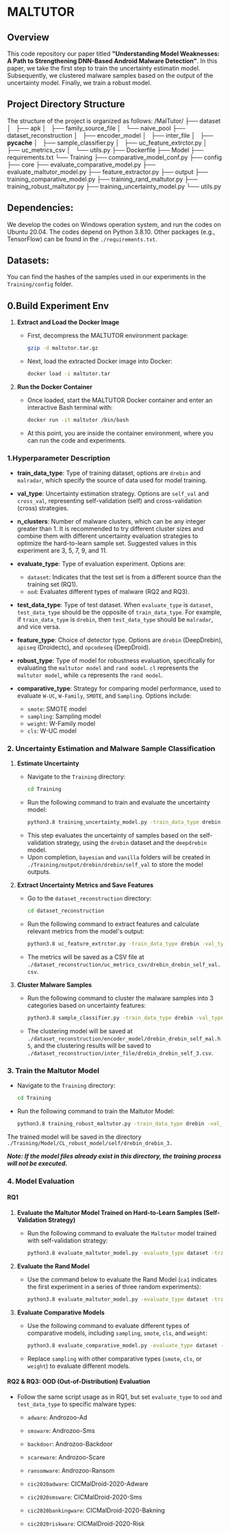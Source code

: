 # MALTUTOR

## Overview
This code repository our paper titled **"Understanding Model Weaknesses: A Path to Strengthening DNN-Based Android Malware Detection"**. In this paper, we take the first step to train the uncertainty estimatin model. Subsequently, we clustered malware samples based on the output of the uncertainty model. Finally, we train a robust model.


## Project Directory Structure

The structure of the project is organized as follows:
/MalTutor/
├── dataset
│   ├── apk
│   ├── family_source_file
│   └── naive_pool
├── dataset_reconstruction
│   ├── encoder_model
│   ├── inter_file
│   ├── __pycache__
│   ├── sample_classifier.py
│   ├── uc_feature_extrctor.py
│   ├── uc_metrics_csv
│   └── utils.py
├── Dockerfile
├── Model
├── requirements.txt
└── Training
    ├── comparative_model_conf.py
    ├── config
    ├── core
    ├── evaluate_comparative_model.py
    ├── evaluate_maltutor_model.py
    ├── feature_extractor.py
    ├── output
    ├── training_comparative_model.py
    ├── training_rand_maltutor.py
    ├── training_robust_maltutor.py
    ├── training_uncertainty_model.py
    └── utils.py



## Dependencies:
We develop the codes on Windows operation system, and run the codes on Ubuntu 20.04. The codes depend on Python 3.8.10. Other packages (e.g., TensorFlow) can be found in the `./requirements.txt`.
## Datasets:
You can find the hashes of the samples used in our experiments in the `Training/config` folder.


##  0.Build Experiment Env
1. **Extract and Load the Docker Image**
   - First, decompress the MALTUTOR environment package:
     ```bash
     gzip -d maltutor.tar.gz
     ```
   - Next, load the extracted Docker image into Docker:
     ```bash
     docker load -i maltutor.tar
     ```

2. **Run the Docker Container**
   - Once loaded, start the MALTUTOR Docker container and enter an interactive Bash terminal with:
     ```bash
     docker run -it maltutor /bin/bash
     ```
   - At this point, you are inside the container environment, where you can run the code and experiments.


### 1.Hyperparameter Description 

- **train_data_type**: Type of training dataset, options are `drebin` and `malradar`, which specify the source of data used for model training.

- **val_type**: Uncertainty estimation strategy. Options are `self_val` and `cross_val`, representing self-validation (self) and cross-validation (cross) strategies.

- **n_clusters**: Number of malware clusters, which can be any integer greater than 1. It is recommended to try different cluster sizes and combine them with different uncertainty evaluation strategies to optimize the hard-to-learn sample set. Suggested values in this experiment are 3, 5, 7, 9, and 11.

- **evaluate_type**: Type of evaluation experiment. Options are:
  - `dataset`: Indicates that the test set is from a different source than the training set (RQ1).
  - `ood`: Evaluates different types of malware (RQ2 and RQ3).

- **test_data_type**: Type of test dataset. When `evaluate_type` is `dataset`, `test_data_type` should be the opposite of `train_data_type`. For example, if `train_data_type` is `drebin`, then `test_data_type` should be `malradar`, and vice versa.

- **feature_type**: Choice of detector type. Options are `drebin` (DeepDrebin), `apiseq` (Droidectc), and `opcodeseq` (DeepDroid).

- **robust_type**: Type of model for robustness evaluation, specifically for evaluating the `maltutor model` and `rand model`. `cl` represents the `maltutor model`, while `ca` represents the `rand model`.

- **comparative_type**: Strategy for comparing model performance, used to evaluate `W-UC`, `W-Family`, `SMOTE`, and `Sampling`. Options include:
  - `smote`: SMOTE model
  - `sampling`: Sampling model
  - `weight`: W-Family model
  - `cls`: W-UC model


### 2. Uncertainty Estimation and Malware Sample Classification 

1. **Estimate Uncertainty**
   - Navigate to the `Training` directory:
     ```bash
     cd Training
     ```
   - Run the following command to train and evaluate the uncertainty model:
     ```bash
     python3.8 training_uncertainty_model.py -train_data_type drebin -val_type self_val -feature_type drebin
     ```
   - This step evaluates the uncertainty of samples based on the self-validation strategy, using the `drebin` dataset and the `deepdrebin` model.
   - Upon completion, `bayesian` and `vanilla` folders will be created in `./Training/output/drebin/drebin/self_val` to store the model outputs.

2. **Extract Uncertainty Metrics and Save Features**
   - Go to the `dataset_reconstruction` directory:
     ```bash
     cd dataset_reconstruction
     ```
   - Run the following command to extract features and calculate relevant metrics from the model's output:
     ```bash
     python3.8 uc_feature_extrctor.py -train_data_type drebin -val_type self_val -feature_type drebin
     ```
   - The metrics will be saved as a CSV file at `./dataset_reconstruction/uc_metrics_csv/drebin_drebin_self_val.csv`.

3. **Cluster Malware Samples**
   - Run the following command to cluster the malware samples into 3 categories based on uncertainty features:
     ```bash
     python3.8 sample_classifier.py -train_data_type drebin -val_type self_val -feature_type drebin -n_clusters 3
     ```
   - The clustering model will be saved at `./dataset_reconstruction/encoder_model/drebin_drebin_self_mal.h5`, and the clustering results will be saved to `./dataset_reconstruction/inter_file/drebin_drebin_self_3.csv`.


### 3. Train the Maltutor Model 
- Navigate to the `Training` directory:
     ```bash
     cd Training
     ```
- Run the following command to train the Maltutor Model:
     ```bash
     python3.8 training_robust_maltutor.py -train_data_type drebin -val_type self -feature_type drebin -n_clusters 3
     ```



The trained model will be saved in the directory `./Training/Model/CL_robust_model/self/drebin_drebin_3.`

***Note: If the model files already exist in this directory, the training process will not be executed.***


### 4. Model Evaluation 

#### RQ1

1. **Evaluate the Maltutor Model Trained on Hard-to-Learn Samples (Self-Validation Strategy)**
   - Run the following command to evaluate the `Maltutor` model trained with self-validation strategy:
     ```bash
     python3.8 evaluate_maltutor_model.py -evaluate_type dataset -train_data_type drebin -robust_type cl -feature_type drebin -test_data_type malradar -val_type self
     ```

2. **Evaluate the Rand Model**
   - Use the command below to evaluate the Rand Model (`ca1` indicates the first experiment in a series of three random experiments):
     ```bash
     python3.8 evaluate_maltutor_model.py -evaluate_type dataset -train_data_type drebin -robust_type ca1 -feature_type drebin -test_data_type malradar -val_type self
     ```

3. **Evaluate Comparative Models**
   - Use the following command to evaluate different types of comparative models, including `sampling`, `smote`, `cls`, and `weight`:
     ```bash
     python3.8 evaluate_comparative_model.py -evaluate_type dataset -train_data_type drebin -test_data_type malradar -comparative_type sampling
     ```
   - Replace `sampling` with other comparative types (`smote`, `cls`, or `weight`) to evaluate different models.

#### RQ2 & RQ3: OOD (Out-of-Distribution) Evaluation

- Follow the same script usage as in RQ1, but set `evaluate_type` to `ood` and `test_data_type` to specific malware types:  
  - `adware`: Androzoo-Ad
  - `smsware`: Androzoo-Sms
  - `backdoor`: Androzoo-Backdoor
  - `scareware`: Androzoo-Scare
  - `ransomware`: Androzoo-Ransom

  - `cic2020adware`: CICMalDroid-2020-Adware
  - `cic2020smsware`: CICMalDroid-2020-Sms
  - `cic2020bankingware`: CICMalDroid-2020-Bakning
  - `cic2020riskware`: CICMalDroid-2020-Risk

